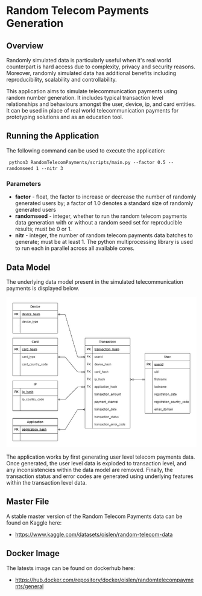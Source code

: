 # Random Telecom Payments Generation

## Overview

Randomly simulated data is particularly useful when it's real world counterpart is hard access due to complexity, privacy and security reasons. Moreover, randomly simulated data has additional benefits including reproducibility, scalability and controllability. 

This application aims to simulate telecommunication payments using random number generation. It includes typical transaction level relationships and behaviours amongst the user, device, ip, and card entities. It can be used in place of real world telecommunication payments for prototyping solutions and as an education tool. 

## Running the Application

The following command can be used to execute the application:

     python3 RandomTelecomPayments/scripts/main.py --factor 0.5 --randomseed 1 --nitr 3

### Parameters

* **factor** - float, the factor to increase or decrease the number of randomly generated users by; a factor of 1.0 denotes a standard size of randomly generated users
* **randomseed** - integer, whether to run the random telecom payments data generation with or without a random seed set for reproducible results; must be 0 or 1.
* **nitr** - integer, the number of random telecom payments data batches to generate; must be at least 1. The python multiprocessing library is used to run each in parallel across all available cores.

## Data Model

The underlying data model present in the simulated telecommunication payments is displayed below. 

![Entity Relationship Diagram](doc/entity_relationship_diagram.jpg)

The application works by first generating user level telecom payments data. Once generated, the user level data is exploded to transaction level, and any inconsistencies within the data model are removed. Finally, the transaction status and error codes are generated using underlying features within the transaction level data.

## Master File

A stable master version of the Random Telecom Payments data can be found on Kaggle here:

* https://www.kaggle.com/datasets/oislen/random-telecom-data

## Docker Image

The latests image can be found on dockerhub here:
* https://hub.docker.com/repository/docker/oislen/randomtelecompayments/general
